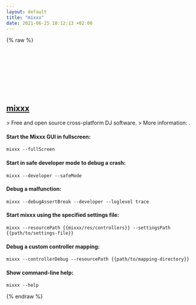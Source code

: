 ```yaml
---
layout: default
title: "mixxx"
date: 2021-06-25 18:12:13 +02:00
---
```

{% raw %}
<h2 id="mixxx">
  <a href="/en/common/mixxx.html">mixxx</a> <a href="#mixxx"><svg class="icon">
    <use href="/assets/images/unicode_sprite.svg#link" />
  </svg></a>
</h2>
> Free and open source cross-platform DJ software.
> More information: <https://mixxx.org/manual/latest/chapters/appendix.html#command-line-options>.

#### Start the Mixxx GUI in fullscreen:
```shell
mixxx --fullScreen
```
#### Start in safe developer mode to debug a crash:
```shell
mixxx --developer --safeMode
```
#### Debug a malfunction:
```shell
mixxx --debugAssertBreak --developer --loglevel trace
```
#### Start mixxx using the specified settings file:
```shell
mixxx --resourcePath {{mixxx/res/controllers}} --settingsPath {{path/to/settings-file}}
```
#### Debug a custom controller mapping:
```shell
mixxx --controllerDebug --resourcePath {{path/to/mapping-directory}}
```
#### Show command-line help:
```shell
mixxx --help
```
{% endraw %}